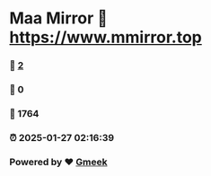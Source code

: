 # Maa Mirror :link: https://www.mmirror.top 
### :page_facing_up: [2](https://www.mmirror.top/tag.html) 
### :speech_balloon: 0 
### :hibiscus: 1764 
### :alarm_clock: 2025-01-27 02:16:39 
### Powered by :heart: [Gmeek](https://github.com/Meekdai/Gmeek)
